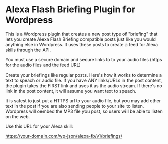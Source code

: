 # Alexa Flash Briefing Plugin for Wordpress

This is a Wordpress plugin that creates a new post type of "briefing" that lets you create Alexa Flash Briefing compatible posts just like you would anything else in Wordpress. It uses these posts to create a feed for Alexa skills through the API.

You must use a secure domain and secure links to to your audio files (https for the audio files and the feed URL)

Create your briefings like regular posts. Here's how it works to determine a text to speach or audio file. If you have ANY links/URLs in the post content, the plugin takes the FIRST link and uses it as the audio stream. If there's no link in the post content, it will assume you want text to speach.

It is safest to just put a HTTPS url to your audio file, but you may add other text in the post if you are also sending people to your site to listen. Wordpress will oembed the MP3 file you post, so users will be able to listen on the web.

Use this URL for your Alexa skill:

https://your-domain.com/wp-json/alexa-fb/v1/briefings/
